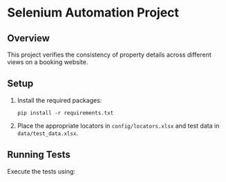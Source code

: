 # Selenium Automation Project

## Overview
This project verifies the consistency of property details across different views on a booking website.

## Setup
1. Install the required packages:
    ```
    pip install -r requirements.txt
    ```

2. Place the appropriate locators in `config/locators.xlsx` and test data in `data/test_data.xlsx`.

## Running Tests
Execute the tests using: